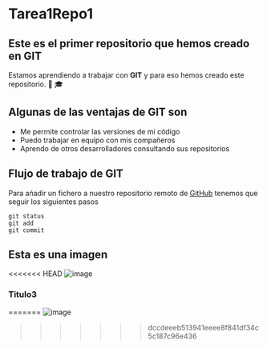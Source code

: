 # Tarea1Repo1
## Este es el primer repositorio que hemos creado en GIT
Estamos aprendiendo a trabajar con **GIT** y para eso hemos creado este repositorio. :adult: :mortar_board:

## Algunas de las ventajas de GIT son
- Me permite controlar las versiones de mi código
- Puedo trabajar en equipo con mis compañeros
- Aprendo de otros desarrolladores consultando sus repositorios

## Flujo de trabajo de GIT
Para añadir un fichero a nuestro repositorio remoto de [GitHub](https://github.com/) tenemos que seguir los siguientes pasos
```
git status
git add
git commit
```

## Esta es una imagen
<<<<<<< HEAD
![image](https://global-uploads.webflow.com/5f5a53e153805db840dae2db/6073fbf151fa4565d48572dc_GitHub_aprender-programaci%25C3%25B3n.jpeg)

### Titulo3
=======
![image](https://cdn-icons-png.flaticon.com/512/25/25231.png)
>>>>>>> dccdeeeb513941eeee8f841df34c5c187c96e436
